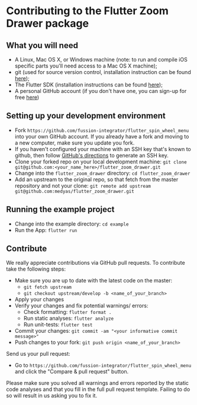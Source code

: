 Contributing to the Flutter Zoom Drawer package
=============================================

What you will need
------------------

* A Linux, Mac OS X, or Windows machine (note: to run and compile iOS specific parts you'll need access to a Mac OS X machine);
* git (used for source version control, installation instruction can be found [here](https://git-scm.com/));
* The Flutter SDK (installation instructions can be found [here](https://flutter.io/get-started/install/));
* A personal GitHub account (if you don't have one, you can sign-up for free [here](https://github.com/))

Setting up your development environment
---------------------------------------

* Fork `https://github.com/fussion-integrator/flutter_spin_wheel_menu` into your own GitHub account. If you already have a fork and moving to a new computer, make sure you update you fork.
* If you haven't configured your machine with an SSH key that's known to github, then
  follow [GitHub's directions](https://help.github.com/articles/generating-ssh-keys/)
  to generate an SSH key.
* Clone your forked repo on your local development machine: `git clone git@github.com:<your_name_here>/flutter_zoom_drawer.git`
* Change into the `flutter_zoom_drawer` directory: `cd flutter_zoom_drawer`
* Add an upstream to the original repo, so that fetch from the master repository and not your clone: `git remote add upstream git@github.com:medyas/flutter_zoom_drawer.git`

Running the example project
---------------------------

* Change into the example directory: `cd example`
* Run the App: `flutter run`

Contribute
----------

We really appreciate contributions via GitHub pull requests. To contribute take the following steps:

* Make sure you are up to date with the latest code on the master:
    * `git fetch upstream`
    * `git checkout upstream/develop -b <name_of_your_branch>`
* Apply your changes
* Verify your changes and fix potential warnings/ errors:
    * Check formatting: `flutter format .`
    * Run static analyses: `flutter analyze`
    * Run unit-tests: `flutter test`
* Commit your changes: `git commit -am "<your informative commit message>"`
* Push changes to your fork: `git push origin <name_of_your_branch>`

Send us your pull request:

* Go to `https://github.com/fussion-integrator/flutter_spin_wheel_menu` and click the "Compare & pull request" button.

Please make sure you solved all warnings and errors reported by the static code analyses and that you fill in the full pull request template. Failing to do so will result in us asking you to fix it.